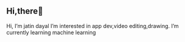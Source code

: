 ## Hi,there👋
Hi, I’m jatin dayal
I’m interested in app dev,video editing,drawing.
I’m currently learning machine learning


<!---
procojd/procojd is a ✨ special ✨ repository because its `README.md` (this file) appears on your GitHub profile.
You can click the Preview link to take a look at your changes.
--->
